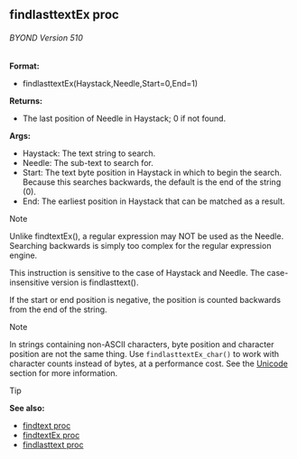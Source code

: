 ## findlasttextEx proc 
###### BYOND Version 510

**Format:**
+   findlasttextEx(Haystack,Needle,Start=0,End=1)

**Returns:**
+   The last position of Needle in Haystack; 0 if not found.

**Args:**
+   Haystack: The text string to search.
+   Needle: The sub-text to search for.
+   Start: The text byte position in Haystack in which to begin the
    search. Because this searches backwards, the default is the end of
    the string (0).
+   End: The earliest position in Haystack that can be matched as a
    result.

> [!NOTE]
> Unlike findtextEx(), a regular expression may NOT be used as the Needle. Searching backwards is
simply too complex for the regular expression engine. 

This instruction is sensitive to the case of Haystack and
Needle. The case-insensitive version is findlasttext(). 

If the start or end position is negative, the position is counted backwards
from the end of the string. 

> [!NOTE]
> In strings containing non-ASCII characters, byte position and character
position are not the same thing. Use `findlasttextEx_char()` to work
with character counts instead of bytes, at a performance cost. See the
[Unicode](/ref/notes/Unicode.md) section for more information.

> [!TIP] 
> **See also:**
> +   [findtext proc](/ref/proc/findtext.md) 
> +   [findtextEx proc](/ref/proc/findtextEx.md) 
> +   [findlasttext proc](/ref/proc/findlasttext.md) 